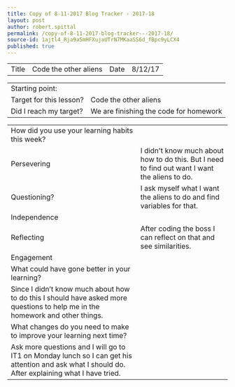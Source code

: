```yaml
---
title: Copy of 8-11-2017 Blog Tracker - 2017-18
layout: post
author: robert.spittal
permalink: /copy-of-8-11-2017-blog-tracker---2017-18/
source-id: 1ajtl4_Rja9a5mHFXujaUTrN7MKaaSS6d_fBpc9yLCX4
published: true
---
```

<table>
  <tr>
    <td>Title</td>
    <td>Code the other aliens</td>
    <td>Date</td>
    <td>8/12/17</td>
  </tr>
</table>


<table>
  <tr>
    <td>Starting point:</td>
    <td></td>
  </tr>
  <tr>
    <td>Target for this lesson?</td>
    <td>Code the other aliens</td>
  </tr>
  <tr>
    <td>Did I reach my target? </td>
    <td>We are finishing the code for homework</td>
  </tr>
</table>


<table>
  <tr>
    <td>How did you use your learning habits this week?</td>
    <td></td>
  </tr>
  <tr>
    <td>Persevering</td>
    <td>I didn't know much about how to do this. But I need to find out want I want the aliens to do.</td>
  </tr>
  <tr>
    <td>Questioning?</td>
    <td>I ask myself what I want the aliens to do and find variables for that.</td>
  </tr>
  <tr>
    <td>Independence</td>
    <td></td>
  </tr>
  <tr>
    <td>Reflecting</td>
    <td>After coding the boss I can reflect on that and see similarities.</td>
  </tr>
  <tr>
    <td>Engagement</td>
    <td></td>
  </tr>
  <tr>
    <td>What could have gone better in your learning?</td>
    <td></td>
  </tr>
  <tr>
    <td>Since I didn’t know much about how to do this I should have asked more questions to help me in the homework and other things.
</td>
    <td></td>
  </tr>
  <tr>
    <td>What changes do you need to make to improve your learning next time?</td>
    <td></td>
  </tr>
  <tr>
    <td>Ask more questions and I will go to IT1 on Monday lunch so I can get his attention and ask what I should do. After explaining what I have tried.</td>
    <td></td>
  </tr>
</table>


